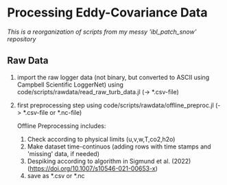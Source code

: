 # Processing Eddy-Covariance Data

*This is a reorganization of scripts from my messy 'ibl_patch_snow' repository*

## Raw Data

1. import the raw logger data (not binary, but converted to ASCII using Campbell Scientific LoggerNet) using code/scripts/rawdata/read_raw_turb_data.jl (-> *.csv-file)
2. first preprocessing step using code/scripts/rawdata/offline_preproc.jl (-> *.csv-file or *.nc-file)
    
    Offline Preprocessing includes:
    1. Check according to physical limits (u,v,w,T,co2,h2o)
    2. Make dataset time-continuos (adding rows with time stamps and 'missing' data, if needed)
    3. Despiking according to algorithm in Sigmund et al. (2022) (https://doi.org/10.1007/s10546-021-00653-x)
    4. save as *.csv or *.nc

